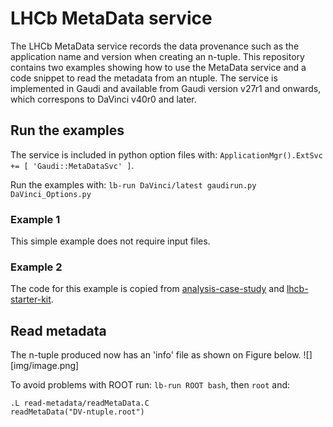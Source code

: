 # LHCb MetaData service

The LHCb MetaData service records the data provenance such as the application name and version when creating an n-tuple.
This repository contains two examples showing how to use the MetaData service and a code snippet to read the metadata from an ntuple. The service is implemented in Gaudi and available from Gaudi version v27r1 and onwards, which correspons to DaVinci v40r0 and later.

## Run the examples

The service is included in python option files with: `ApplicationMgr().ExtSvc += [ 'Gaudi::MetaDataSvc' ]`.

Run the examples with: `lb-run DaVinci/latest gaudirun.py DaVinci_Options.py`

### Example 1

This simple example does not require input files. 

### Example 2

The code for this example is copied from [analysis-case-study](https://github.com/atrisovic/analysis-case-study/tree/master/Step2_getMonteCarlo/D2Kmumu) and [lhcb-starter-kit](https://lhcb.github.io/first-analysis-steps/minimal-dv-job.html).

## Read metadata

The n-tuple produced now has an 'info' file as shown on Figure below.
![][img/image.png]

To avoid problems with ROOT run: `lb-run ROOT bash`, then `root` and:
```
.L read-metadata/readMetaData.C
readMetaData("DV-ntuple.root")
```
